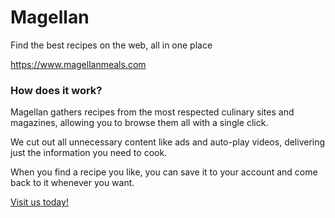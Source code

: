 # Magellan
Find the best recipes on the web, all in one place

https://www.magellanmeals.com

### How does it work?
Magellan gathers recipes from the most respected culinary sites and magazines, allowing you to browse them all with a single click.

We cut out all unnecessary content like ads and auto-play videos, delivering just the information you need to cook.

When you find a recipe you like, you can save it to your account and come back to it whenever you want.

[Visit us today!](https://www.magellanmeals.com)

